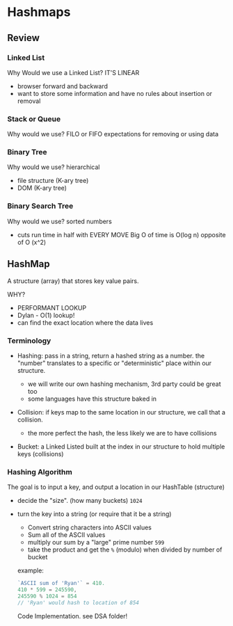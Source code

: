 # Hashmaps

## Review

### Linked List

Why Would we use a Linked List?  IT'S LINEAR

- browser forward and backward
- want to store some information and have no rules about insertion or removal

### Stack or Queue

Why would we use?  FILO or FIFO expectations for removing or using data

### Binary Tree

Why would we use?  hierarchical

- file structure (K-ary tree)
- DOM (K-ary tree)

### Binary Search Tree

Why would we use?  sorted numbers

- cuts run time in half with EVERY MOVE  Big O of time is O(log n)  opposite of O (x^2)

## HashMap

A structure (array) that stores key value pairs.

WHY?
- PERFORMANT LOOKUP
- Dylan - O(1) lookup!
- can find the exact location where the data lives

### Terminology

- Hashing:  pass in a string, return a hashed string as a number.  the "number" translates to a specific or "deterministic" place within our structure.
    - we will write our own hashing mechanism, 3rd party could be great too
    - some languages have this structure baked in

- Collision: if keys map to the same location in our structure, we call that a collision.  
    - the more perfect the hash, the less likely we are to have collisions

- Bucket:  a Linked Listed built at the index in our structure to hold multiple keys (collisions)

### Hashing Algorithm

The goal is to input a key, and output a location in our HashTable (structure)

- decide the "size".  (how many buckets)  `1024`
- turn the key into a string (or require that it be a string)
    - Convert string characters into ASCII values
    - Sum all of the ASCII values
    - multiply our sum by a "large" prime number  `599`
    - take the product and get the `%` (modulo) when divided by number of bucket

    example:  
    ```javascript
    `ASCII sum of 'Ryan'` = 410.  
    410 * 599 = 245590, 
    245590 % 1024 = 854
    // 'Ryan' would hash to location of 854
    ```

    Code Implementation.  see DSA folder!

